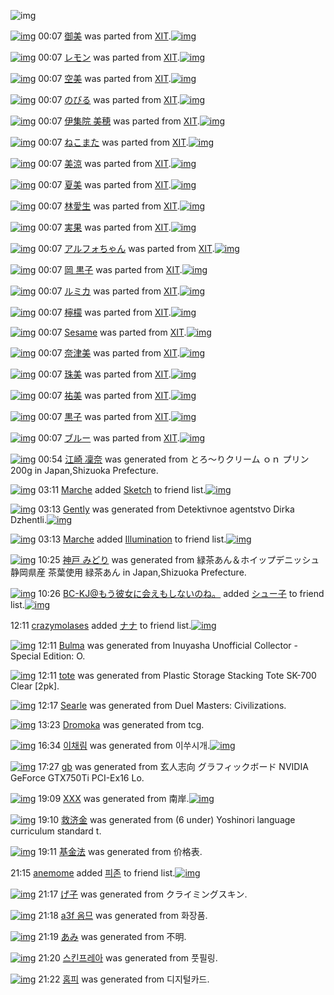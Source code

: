 ![img](http://gdrive-cdn.herokuapp.com/537b65a5bc09f0000721dda7/512px-barcode.png)

[![img](http://www.deviantsart.com/3rc0q90.png)](http://www.barcodekanojo.com/kanojo/667185/%E5%BE%A1%E7%BE%8E) 00:07 [御美](http://www.barcodekanojo.com/kanojo/667185/%E5%BE%A1%E7%BE%8E) was parted from [XIT](http://www.barcodekanojo.com/kanojo/667185/%E5%BE%A1%E7%BE%8E).[![img](http://www.deviantsart.com/815jg6.jpeg)](http://www.barcodekanojo.com/user/209348/XIT) 

[![img](http://www.deviantsart.com/2qvjapo.png)](http://www.barcodekanojo.com/kanojo/212366/%E3%83%AC%E3%83%A2%E3%83%B3) 00:07 [レモン](http://www.barcodekanojo.com/kanojo/212366/%E3%83%AC%E3%83%A2%E3%83%B3) was parted from [XIT](http://www.barcodekanojo.com/kanojo/212366/%E3%83%AC%E3%83%A2%E3%83%B3).[![img](http://www.deviantsart.com/815jg6.jpeg)](http://www.barcodekanojo.com/user/209348/XIT) 

[![img](http://www.deviantsart.com/35rsstj.png)](http://www.barcodekanojo.com/kanojo/755158/%E7%A9%BA%E7%BE%8E) 00:07 [空美](http://www.barcodekanojo.com/kanojo/755158/%E7%A9%BA%E7%BE%8E) was parted from [XIT](http://www.barcodekanojo.com/kanojo/755158/%E7%A9%BA%E7%BE%8E).[![img](http://www.deviantsart.com/815jg6.jpeg)](http://www.barcodekanojo.com/user/209348/XIT) 

[![img](http://www.deviantsart.com/34gfvdb.png)](http://www.barcodekanojo.com/kanojo/1410363/%E3%81%AE%E3%81%B3%E3%82%8B) 00:07 [のびる](http://www.barcodekanojo.com/kanojo/1410363/%E3%81%AE%E3%81%B3%E3%82%8B) was parted from [XIT](http://www.barcodekanojo.com/kanojo/1410363/%E3%81%AE%E3%81%B3%E3%82%8B).[![img](http://www.deviantsart.com/815jg6.jpeg)](http://www.barcodekanojo.com/user/209348/XIT) 

[![img](http://www.deviantsart.com/2bg2lo6.png)](http://www.barcodekanojo.com/kanojo/1420849/%E4%BC%8A%E9%9B%86%E9%99%A2%20%E7%BE%8E%E7%A9%82) 00:07 [伊集院 美穂](http://www.barcodekanojo.com/kanojo/1420849/%E4%BC%8A%E9%9B%86%E9%99%A2%20%E7%BE%8E%E7%A9%82) was parted from [XIT](http://www.barcodekanojo.com/kanojo/1420849/%E4%BC%8A%E9%9B%86%E9%99%A2%20%E7%BE%8E%E7%A9%82).[![img](http://www.deviantsart.com/815jg6.jpeg)](http://www.barcodekanojo.com/user/209348/XIT) 

[![img](http://www.deviantsart.com/18s92gc.png)](http://www.barcodekanojo.com/kanojo/69075/%E3%81%AD%E3%81%93%E3%81%BE%E3%81%9F) 00:07 [ねこまた](http://www.barcodekanojo.com/kanojo/69075/%E3%81%AD%E3%81%93%E3%81%BE%E3%81%9F) was parted from [XIT](http://www.barcodekanojo.com/kanojo/69075/%E3%81%AD%E3%81%93%E3%81%BE%E3%81%9F).[![img](http://www.deviantsart.com/815jg6.jpeg)](http://www.barcodekanojo.com/user/209348/XIT) 

[![img](http://www.deviantsart.com/2e8dcuj.png)](http://www.barcodekanojo.com/kanojo/1027371/%E7%BE%8E%E6%B6%BC) 00:07 [美涼](http://www.barcodekanojo.com/kanojo/1027371/%E7%BE%8E%E6%B6%BC) was parted from [XIT](http://www.barcodekanojo.com/kanojo/1027371/%E7%BE%8E%E6%B6%BC).[![img](http://www.deviantsart.com/815jg6.jpeg)](http://www.barcodekanojo.com/user/209348/XIT) 

[![img](http://www.deviantsart.com/5f1ttd.png)](http://www.barcodekanojo.com/kanojo/1554888/%E5%A4%8F%E7%BE%8E) 00:07 [夏美](http://www.barcodekanojo.com/kanojo/1554888/%E5%A4%8F%E7%BE%8E) was parted from [XIT](http://www.barcodekanojo.com/kanojo/1554888/%E5%A4%8F%E7%BE%8E).[![img](http://www.deviantsart.com/815jg6.jpeg)](http://www.barcodekanojo.com/user/209348/XIT) 

[![img](http://www.deviantsart.com/3jcajtn.png)](http://www.barcodekanojo.com/kanojo/1561776/%E6%9E%97%E6%84%9B%E7%94%9F) 00:07 [林愛生](http://www.barcodekanojo.com/kanojo/1561776/%E6%9E%97%E6%84%9B%E7%94%9F) was parted from [XIT](http://www.barcodekanojo.com/kanojo/1561776/%E6%9E%97%E6%84%9B%E7%94%9F).[![img](http://www.deviantsart.com/815jg6.jpeg)](http://www.barcodekanojo.com/user/209348/XIT) 

[![img](http://www.deviantsart.com/2qgl017.png)](http://www.barcodekanojo.com/kanojo/1565904/%E5%AE%9F%E6%9E%9C) 00:07 [実果](http://www.barcodekanojo.com/kanojo/1565904/%E5%AE%9F%E6%9E%9C) was parted from [XIT](http://www.barcodekanojo.com/kanojo/1565904/%E5%AE%9F%E6%9E%9C).[![img](http://www.deviantsart.com/815jg6.jpeg)](http://www.barcodekanojo.com/user/209348/XIT) 

[![img](http://www.deviantsart.com/3ckkue9.png)](http://www.barcodekanojo.com/kanojo/1592959/%E3%82%A2%E3%83%AB%E3%83%95%E3%82%A9%E3%81%A1%E3%82%83%E3%82%93) 00:07 [アルフォちゃん](http://www.barcodekanojo.com/kanojo/1592959/%E3%82%A2%E3%83%AB%E3%83%95%E3%82%A9%E3%81%A1%E3%82%83%E3%82%93) was parted from [XIT](http://www.barcodekanojo.com/kanojo/1592959/%E3%82%A2%E3%83%AB%E3%83%95%E3%82%A9%E3%81%A1%E3%82%83%E3%82%93).[![img](http://www.deviantsart.com/815jg6.jpeg)](http://www.barcodekanojo.com/user/209348/XIT) 

[![img](http://www.deviantsart.com/3nub92b.png)](http://www.barcodekanojo.com/kanojo/1416885/%E5%B2%A1%20%E9%BB%92%E5%AD%90) 00:07 [岡 黒子](http://www.barcodekanojo.com/kanojo/1416885/%E5%B2%A1%20%E9%BB%92%E5%AD%90) was parted from [XIT](http://www.barcodekanojo.com/kanojo/1416885/%E5%B2%A1%20%E9%BB%92%E5%AD%90).[![img](http://www.deviantsart.com/815jg6.jpeg)](http://www.barcodekanojo.com/user/209348/XIT) 

[![img](http://www.deviantsart.com/jq5hbs.png)](http://www.barcodekanojo.com/kanojo/223453/%E3%83%AB%E3%83%9F%E3%82%AB) 00:07 [ルミカ](http://www.barcodekanojo.com/kanojo/223453/%E3%83%AB%E3%83%9F%E3%82%AB) was parted from [XIT](http://www.barcodekanojo.com/kanojo/223453/%E3%83%AB%E3%83%9F%E3%82%AB).[![img](http://www.deviantsart.com/815jg6.jpeg)](http://www.barcodekanojo.com/user/209348/XIT) 

[![img](http://www.deviantsart.com/18gmqed.png)](http://www.barcodekanojo.com/kanojo/723188/%E6%AA%B8%E6%AA%AC) 00:07 [檸檬](http://www.barcodekanojo.com/kanojo/723188/%E6%AA%B8%E6%AA%AC) was parted from [XIT](http://www.barcodekanojo.com/kanojo/723188/%E6%AA%B8%E6%AA%AC).[![img](http://www.deviantsart.com/815jg6.jpeg)](http://www.barcodekanojo.com/user/209348/XIT) 

[![img](http://www.deviantsart.com/26jcpug.png)](http://www.barcodekanojo.com/kanojo/23057/Sesame) 00:07 [Sesame](http://www.barcodekanojo.com/kanojo/23057/Sesame) was parted from [XIT](http://www.barcodekanojo.com/kanojo/23057/Sesame).[![img](http://www.deviantsart.com/815jg6.jpeg)](http://www.barcodekanojo.com/user/209348/XIT) 

[![img](http://www.deviantsart.com/3bska4a.png)](http://www.barcodekanojo.com/kanojo/2372279/%E5%A5%88%E6%B4%A5%E7%BE%8E) 00:07 [奈津美](http://www.barcodekanojo.com/kanojo/2372279/%E5%A5%88%E6%B4%A5%E7%BE%8E) was parted from [XIT](http://www.barcodekanojo.com/kanojo/2372279/%E5%A5%88%E6%B4%A5%E7%BE%8E).[![img](http://www.deviantsart.com/815jg6.jpeg)](http://www.barcodekanojo.com/user/209348/XIT) 

[![img](http://www.deviantsart.com/3ves10t.png)](http://www.barcodekanojo.com/kanojo/1035261/%E7%8F%A0%E7%BE%8E) 00:07 [珠美](http://www.barcodekanojo.com/kanojo/1035261/%E7%8F%A0%E7%BE%8E) was parted from [XIT](http://www.barcodekanojo.com/kanojo/1035261/%E7%8F%A0%E7%BE%8E).[![img](http://www.deviantsart.com/815jg6.jpeg)](http://www.barcodekanojo.com/user/209348/XIT) 

[![img](http://www.deviantsart.com/2s60urg.png)](http://www.barcodekanojo.com/kanojo/2386927/%E7%A5%90%E7%BE%8E) 00:07 [祐美](http://www.barcodekanojo.com/kanojo/2386927/%E7%A5%90%E7%BE%8E) was parted from [XIT](http://www.barcodekanojo.com/kanojo/2386927/%E7%A5%90%E7%BE%8E).[![img](http://www.deviantsart.com/815jg6.jpeg)](http://www.barcodekanojo.com/user/209348/XIT) 

[![img](http://www.deviantsart.com/1tnnrcv.png)](http://www.barcodekanojo.com/kanojo/1042593/%E9%BB%92%E5%AD%90) 00:07 [黒子](http://www.barcodekanojo.com/kanojo/1042593/%E9%BB%92%E5%AD%90) was parted from [XIT](http://www.barcodekanojo.com/kanojo/1042593/%E9%BB%92%E5%AD%90).[![img](http://www.deviantsart.com/815jg6.jpeg)](http://www.barcodekanojo.com/user/209348/XIT) 

[![img](http://www.deviantsart.com/2nc7do5.png)](http://www.barcodekanojo.com/kanojo/55405/%E3%83%96%E3%83%AB%E3%83%BC) 00:07 [ブルー](http://www.barcodekanojo.com/kanojo/55405/%E3%83%96%E3%83%AB%E3%83%BC) was parted from [XIT](http://www.barcodekanojo.com/kanojo/55405/%E3%83%96%E3%83%AB%E3%83%BC).[![img](http://www.deviantsart.com/815jg6.jpeg)](http://www.barcodekanojo.com/user/209348/XIT) 

[![img](http://www.deviantsart.com/18ucea3.png)](http://www.barcodekanojo.com/kanojo/3193595/%E6%B1%9F%E5%B4%8E%20%E5%87%9C%E5%A5%88) 00:54 [江崎 凜奈](http://www.barcodekanojo.com/kanojo/3193595/%E6%B1%9F%E5%B4%8E%20%E5%87%9C%E5%A5%88) was generated from とろ～りクリーム ｏｎ プリン 200g in Japan,Shizuoka Prefecture.

[![img](http://www.deviantsart.com/1k90it8.jpeg)](http://www.barcodekanojo.com/user/500631/Marche) 03:11 [Marche](http://www.barcodekanojo.com/user/500631/Marche) added [Sketch](http://www.barcodekanojo.com/kanojo/2481581/Sketch) to friend list.[![img](http://www.deviantsart.com/c4i8pt.png)](http://www.barcodekanojo.com/kanojo/2481581/Sketch) 

[![img](http://www.deviantsart.com/1nijgv4.png)](http://www.barcodekanojo.com/kanojo/3193596/Gently) 03:13 [Gently](http://www.barcodekanojo.com/kanojo/3193596/Gently) was generated from Detektivnoe agentstvo Dirka Dzhentli.[![img](http://www.deviantsart.com/2t8igdl.jpeg)](http://www.barcodekanojo.com/product_images/barcode/6019430/1426875140/50x50xDetektivnoe,P20agentstvo,P20Dirka,P20Dzhentli.jpg,qw=88,ah=88.pagespeed.ic.AIGBVipGdV.jpg) 

[![img](http://www.deviantsart.com/1k90it8.jpeg)](http://www.barcodekanojo.com/user/500631/Marche) 03:13 [Marche](http://www.barcodekanojo.com/user/500631/Marche) added [Illumination](http://www.barcodekanojo.com/kanojo/2607421/Illumination) to friend list.[![img](http://www.deviantsart.com/h61cd2.png)](http://www.barcodekanojo.com/kanojo/2607421/Illumination) 

[![img](http://www.deviantsart.com/30l94um.png)](http://www.barcodekanojo.com/kanojo/3193597/%E7%A5%9E%E6%88%B8%20%E3%81%BF%E3%81%A9%E3%82%8A) 10:25 [神戸 みどり](http://www.barcodekanojo.com/kanojo/3193597/%E7%A5%9E%E6%88%B8%20%E3%81%BF%E3%81%A9%E3%82%8A) was generated from 緑茶あん＆ホイップデニッシュ 静岡県産 茶葉使用 緑茶あん in Japan,Shizuoka Prefecture.

[![img](http://www.deviantsart.com/2l905sv.jpeg)](http://www.barcodekanojo.com/user/276669/BC-KJ%40%E3%82%82%E3%81%86%E5%BD%BC%E5%A5%B3%E3%81%AB%E4%BC%9A%E3%81%88%E3%82%82%E3%81%97%E3%81%AA%E3%81%84%E3%81%AE%E3%81%AD%E3%80%82) 10:26 [BC-KJ@もう彼女に会えもしないのね。](http://www.barcodekanojo.com/user/276669/BC-KJ%40%E3%82%82%E3%81%86%E5%BD%BC%E5%A5%B3%E3%81%AB%E4%BC%9A%E3%81%88%E3%82%82%E3%81%97%E3%81%AA%E3%81%84%E3%81%AE%E3%81%AD%E3%80%82) added [シュー子](http://www.barcodekanojo.com/kanojo/3193475/%E3%82%B7%E3%83%A5%E3%83%BC%E5%AD%90) to friend list.[![img](http://www.deviantsart.com/2ka9h6v.png)](http://www.barcodekanojo.com/kanojo/3193475/%E3%82%B7%E3%83%A5%E3%83%BC%E5%AD%90) 

12:11 [crazymolases](http://www.barcodekanojo.com/user/500635/crazymolases) added [ナナ](http://www.barcodekanojo.com/kanojo/2626841/%E3%83%8A%E3%83%8A) to friend list.[![img](http://www.deviantsart.com/2het88i.png)](http://www.barcodekanojo.com/kanojo/2626841/%E3%83%8A%E3%83%8A) 

[![img](http://www.deviantsart.com/36qf7og.png)](http://www.barcodekanojo.com/kanojo/3193598/Bulma) 12:11 [Bulma](http://www.barcodekanojo.com/kanojo/3193598/Bulma) was generated from Inuyasha Unofficial Collector - Special Edition: O.

[![img](http://www.deviantsart.com/2rc4f8d.png)](http://www.barcodekanojo.com/kanojo/3193599/tote) 12:11 [tote](http://www.barcodekanojo.com/kanojo/3193599/tote) was generated from Plastic Storage Stacking Tote SK-700 Clear [2pk].

[![img](http://www.deviantsart.com/3kcgqq2.png)](http://www.barcodekanojo.com/kanojo/3193600/Searle) 12:17 [Searle](http://www.barcodekanojo.com/kanojo/3193600/Searle) was generated from Duel Masters: Civilizations.

[![img](http://www.deviantsart.com/20k254h.png)](http://www.barcodekanojo.com/kanojo/3193601/Dromoka) 13:23 [Dromoka](http://www.barcodekanojo.com/kanojo/3193601/Dromoka) was generated from tcg.

[![img](http://www.deviantsart.com/245jarh.png)](http://www.barcodekanojo.com/kanojo/3193602/%EC%9D%B4%EC%B1%84%EB%A6%BC) 16:34 [이채림](http://www.barcodekanojo.com/kanojo/3193602/%EC%9D%B4%EC%B1%84%EB%A6%BC) was generated from 이쑤시개.[![img](http://www.deviantsart.com/2d9174a.jpeg)](http://www.barcodekanojo.com/product_images/barcode/6019439/1426923210/50x50x,PEC,P9D,PB4,PEC,P91,PA4,PEC,P8B,P9C,PEA,PB0,P9C.jpg,qw=88,ah=88.pagespeed.ic.9LUlnk9apo.jpg) 

[![img](http://www.deviantsart.com/15gci8d.png)](http://www.barcodekanojo.com/kanojo/3193603/gb) 17:27 [gb](http://www.barcodekanojo.com/kanojo/3193603/gb) was generated from 玄人志向 グラフィックボード NVIDIA GeForce GTX750Ti PCI-Ex16 Lo.

[![img](http://www.deviantsart.com/qe4fje.png)](http://www.barcodekanojo.com/kanojo/3193604/XXX) 19:09 [XXX](http://www.barcodekanojo.com/kanojo/3193604/XXX) was generated from 南岸.[![img](http://www.deviantsart.com/2snfoj8.jpeg)](http://www.barcodekanojo.com/product_images/barcode/6019441/1426932510/%E5%8D%97%E5%B2%B8.jpg) 

[![img](http://www.deviantsart.com/22bpik5.png)](http://www.barcodekanojo.com/kanojo/3193605/%E6%95%91%E6%B5%8E%E9%87%91) 19:10 [救济金](http://www.barcodekanojo.com/kanojo/3193605/%E6%95%91%E6%B5%8E%E9%87%91) was generated from (6 under) Yoshinori language curriculum standard t.

[![img](http://www.deviantsart.com/3jj0luc.png)](http://www.barcodekanojo.com/kanojo/3193606/%E5%9F%BA%E9%87%91%E6%B3%95) 19:11 [基金法](http://www.barcodekanojo.com/kanojo/3193606/%E5%9F%BA%E9%87%91%E6%B3%95) was generated from 价格表.

21:15 [anemome](http://www.barcodekanojo.com/user/500644/anemome) added [피존](http://www.barcodekanojo.com/kanojo/2695471/%ED%94%BC%EC%A1%B4) to friend list.[![img](http://www.deviantsart.com/qp74ps.png)](http://www.barcodekanojo.com/kanojo/2695471/%ED%94%BC%EC%A1%B4) 

[![img](http://www.deviantsart.com/c9mlco.png)](http://www.barcodekanojo.com/kanojo/3193607/%E3%81%92%E5%AD%90) 21:17 [げ子](http://www.barcodekanojo.com/kanojo/3193607/%E3%81%92%E5%AD%90) was generated from クライミングスキン.

[![img](http://www.deviantsart.com/1nu5fo3.png)](http://www.barcodekanojo.com/kanojo/3193608/a3f%20%EC%98%B4%EB%AF%80) 21:18 [a3f 옴므](http://www.barcodekanojo.com/kanojo/3193608/a3f%20%EC%98%B4%EB%AF%80) was generated from 화장품.

[![img](http://www.deviantsart.com/2o913du.png)](http://www.barcodekanojo.com/kanojo/3193609/%E3%81%82%E3%81%BF) 21:19 [あみ](http://www.barcodekanojo.com/kanojo/3193609/%E3%81%82%E3%81%BF) was generated from 不明.

[![img](http://www.deviantsart.com/pdnhp5.png)](http://www.barcodekanojo.com/kanojo/3193610/%EC%8A%A4%ED%82%A8%ED%94%84%EB%A0%88%EC%95%84) 21:20 [스킨프레아](http://www.barcodekanojo.com/kanojo/3193610/%EC%8A%A4%ED%82%A8%ED%94%84%EB%A0%88%EC%95%84) was generated from 풋필링.

[![img](http://www.deviantsart.com/9b0lf5.png)](http://www.barcodekanojo.com/kanojo/3193611/%ED%99%88%ED%94%BC) 21:22 [홈피](http://www.barcodekanojo.com/kanojo/3193611/%ED%99%88%ED%94%BC) was generated from 디지털카드.

